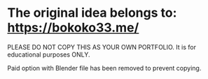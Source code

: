 # The original idea belongs to: https://bokoko33.me/

PLEASE DO NOT COPY THIS AS YOUR OWN PORTFOLIO. It is for educational purposes ONLY. 

Paid option with Blender file has been removed to prevent copying.
